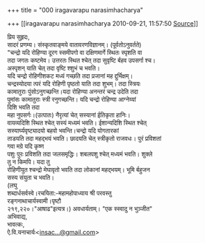 +++
title = "000 iragavarapu narasimhacharya"

+++
[[iragavarapu narasimhacharya	2010-09-21, 11:57:50 [Source](https://groups.google.com/g/bvparishat/c/7TDAxGqadHg)]]



प्रिय सुहृदः,  
सादरं प्रणम्य। संस्कृतवाङ्मये वातावरणविज्ञानम्। (पूर्वतोऽनुवर्तते)  
"चन्द्रो यदि रोहिण्या दूरग स्समीपगो वा दक्षिणमार्गे स्थितः स्पृशति वा  
तदा जगतः कष्टमेव। उत्तरतः स्थित श्चेत् तदा सुवृष्टि र्बहव उपसर्गा श्च।  
अस्पृशन् याति चेत् तदा वृष्टि श्शुभं च भवति।  
यदि चन्द्रो रोहिणीशकट मध्यं गच्छति तदा प्रजानां मह द्दुर्भिक्षम्।  
चन्द्रस्योदया त्परं यदि रोहिणी पृष्ठतो याति तदा शुभम्। तदा स्त्रियः  
कामातुराः पुंसोऽनुगच्छन्ति।यदा रोहिण्या अनन्तरं चन्द्र उदेति तदा  
पुमांसः कामातुराः स्त्री रनुगच्छन्ति। यदि चन्द्रो रोहिण्या आग्नेय्यां  
दिशि भवति तदा  
महा नुपसर्गः।(उत्पातः) नैरृत्यां चेत् सस्यानां ईतिकृता हानिः।  
वायव्यदिशि स्थित श्चेत् सस्यं मध्यमं भवति। ईशान्यदिशि स्थित श्चेत्  
सस्यार्घ्यवृष्ट्यादयो बहवो भवन्ति।चन्द्रो यदि योगतारकां  
ताडयति तदा महद्भयं भवति। छादयति चेत् स्त्रीकृतो राजवधः। पुरं प्रविशतां  
गवा मग्रे यदि कृष्ण  
पशुः पुरः प्रविशति तदा जलसमृद्धिः। शबलपशु श्चेत् मध्यमं भवति। शुक्ले  
तु न किमपि। यदा तु  
रोहिणीयुत श्चन्द्रो मेघावृतो भवति तदा लोकानां महद्भयम्। भूमि र्बहुजन  
सस्य संयुता च भवति।  
(लघु  
शब्दार्धसर्वस्वे।रचयिता:-महामहोपाध्याय श्री परवस्तु  
रङ्गनाथाचार्यस्वामी।पृष्टौ  
२१९,२२०।"आषाढ"इत्यत्र।) अवधार्यताम्। "एक स्स्वादु न भुञ्जीत"  
अभिवाद्य,  
भावत्कः,  
ऐ.वि.यनाचार्यः\<[insac...@gmail.com]()\>  

